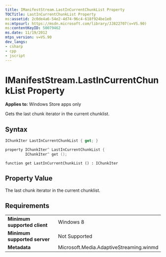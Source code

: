 ```yaml
---
title: IManifestStream.LastInCurrentChunkList Property
TOCTitle: LastInCurrentChunkList Property
ms:assetid: 2c0de4a6-54e2-4d74-96c4-618f924be1e0
ms:mtpsurl: https://msdn.microsoft.com/library/JJ822707(v=VS.90)
ms:contentKeyID: 50079462
ms.date: 11/19/2012
mtps_version: v=VS.90
dev_langs:
- csharp
- cpp
- jscript
---
```


# IManifestStream.LastInCurrentChunkList Property

**Applies to:** Windows Store apps only

Gets the last chunk iterator in the current chunklist.

## Syntax

```csharp
IChunkIter LastInCurrentChunkList { get; }
```

```cpp
property IChunkIter^ LastInCurrentChunkList {
         IChunkIter^ get ();
```

```jscript
function get LastInCurrentChunkList () : IChunkIter
```

## Property Value

The last chunk iterator in the current chunklist.

## Requirements

|||
|--- |--- |
|**Minimum supported client**|Windows 8|
|**Minimum supported server**|Not Supported|
|**Metadata**|Microsoft.Media.AdaptiveStreaming.winmd|

